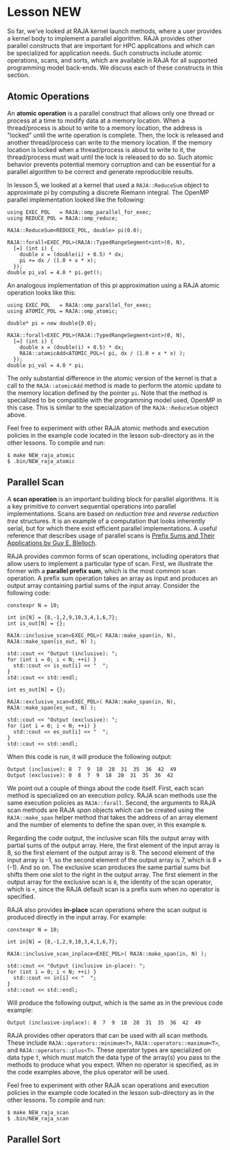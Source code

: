 # Lesson NEW

So far, we've looked at RAJA kernel launch methods, where a user provides a 
kernel body to implement a parallel algorithm. RAJA provides other parallel
constructs that are important for HPC applications and which can be specialized
for application needs. Such constructs include atomic operations, scans, and sorts,
which are available in RAJA for all supported programming model back-ends.
We discuss each of these constructs in this section.

## Atomic Operations

An **atomic operation** is a parallel construct that allows only one thread or
process at a time to modify data at a memory location. When a thread/process is 
about to write to a memory location, the address is "locked" until the write 
operation is complete. Then, the lock is released and another thread/process can
write to the memory location. If the memory location is locked when a thread/process
is about to write to it, the thread/process must wait until the lock is released
to do so. Such atomic behavior prevents potential memory corruption and can be 
essential for a parallel algorithm to be correct and generate reproducible results.

In lesson 5, we looked at a kernel that used a `RAJA::ReduceSum` object to 
approximate pi by computing a discrete Riemann integral. The OpenMP parallel
implementation looked like the following:

```
using EXEC_POL   = RAJA::omp_parallel_for_exec;
using REDUCE_POL = RAJA::omp_reduce; 

RAJA::ReduceSum<REDUCE_POL, double> pi(0.0);

RAJA::forall<EXEC_POL>(RAJA::TypedRangeSegment<int>(0, N),
  [=] (int i) {
    double x = (double(i) + 0.5) * dx;
    pi += dx / (1.0 + x * x);
  });
double pi_val = 4.0 * pi.get();
```

An analogous implementation of this pi approximation using a RAJA atomic operation
looks like this:

```
using EXEC_POL   = RAJA::omp_parallel_for_exec;
using ATOMIC_POL = RAJA::omp_atomic;

double* pi = new double{0.0};

RAJA::forall<EXEC_POL>(RAJA::TypedRangeSegment<int>(0, N),
  [=] (int i) {
    double x = (double(i) + 0.5) * dx;
    RAJA::atomicAdd<ATOMIC_POL>( pi, dx / (1.0 + x * x) );
  });
double pi_val = 4.0 * pi;
```

The only substantial difference in the atomic version of the kernel is that a
call to the `RAJA::atomicAdd` method is made to perform the atomic update to the
memory location defined by the pointer `pi`. Note that the method is specialized
to be compatible with the programming model used, OpenMP in this case. This is 
similar to the specialization of the `RAJA::ReduceSum` object above.

Feel free to experiment with other RAJA atomic methods and execution policies in the
example code located in the lesson sub-directory as in the other lessons. To
compile and run:

```
$ make NEW_raja_atomic
$ .bin/NEW_raja_atomic
```

## Parallel Scan

A **scan operation** is an important building block for parallel algorithms. It is
a key primitive to convert sequential operations into parallel implementations.
Scans are based on *reduction tree* and *reverse reduction tree* structures. It is
an example of a computation that looks inherently serial, but for which there exist
efficient parallel implementations. A useful reference that describes usage of
parallel scans is [Prefix Sums and Their Applications by Guy E. Blelloch](https://www.cs.cmu.edu/~guyb/papers/Ble93.pdf).

RAJA provides common forms of scan operations, including operators that allow users to implement a particular type of scan. First, we illustrate the former with a **parallel prefix sum**, which is the most common scan operation. A prefix sum operation takes
an array as input and produces an output array containing partial sums of the input
array. Consider the following code:

```
constexpr N = 10;

int in[N] = {8,-1,2,9,10,3,4,1,6,7};
int is_out[N] = {};

RAJA::inclusive_scan<EXEC_POL>( RAJA::make_span(in, N), RAJA::make_span(is_out, N) );

std::cout << "Output (inclusive): "; 
for (int i = 0; i < N; ++i) }
  std::cout << is_out[i] << "  ";
}
std::cout << std::endl;

int es_out[N] = {};

RAJA::exclusive_scan<EXEC_POL>( RAJA::make_span(in, N), RAJA::make_span(es_out, N) );

std::cout << "Output (exclusive): "; 
for (int i = 0; i < N; ++i) }
  std::cout << es_out[i] << "  ";
}
std::cout << std::endl;
```

When this code is run, it will produce the following output:
```
Output (inclusive): 8  7  9  18  28  31  35  36  42  49
Output (exclusive): 0  8  7  9  18  28  31  35  36  42
```

We point out a couple of things about the code itself. First, each scan method
is specialized on an execution policy. RAJA scan methods use the same execution
policies as `RAJA::forall`. Second, the arguments to RAJA scan methods are RAJA
*span* objects which can be created using the `RAJA::make_span` helper method that
takes the address of an array element and the number of elements to define the span
over, in this example `N`.

Regarding the code output, the inclusive scan fills the output array with partial
sums of the output array. Here, the first element of the input array is 8, so the
first element of the output array is 8. The second element of the input array is
-1, so the second element of the output array is 7, which is 8 + (-1). And so on.
The exclusive scan produces the same partial sums but shifts them one slot to the 
right in the output array. The first element in the output array for the exclusive
scan is `0`, the identity of the scan operator, which is `+`, since the RAJA default
scan is a prefix sum when no operator is specified.

RAJA also provides **in-place** scan operations where the scan output is produced
directly in the input array. For example:

```
constexpr N = 10;

int in[N] = {8,-1,2,9,10,3,4,1,6,7};

RAJA::inclusive_scan_inplace<EXEC_POL>( RAJA::make_span(in, N) );

std::cout << "Output (inclusive in-place): ";
for (int i = 0; i < N; ++i) }
  std::cout << in[i] << "  ";
}
std::cout << std::endl;
```

Will produce the following output, which is the same as in the previous code example:
```
Output (inclusive-inplace): 8  7  9  18  28  31  35  36  42  49
```

RAJA provides other operators that can be used with all scan methods. These include
`RAJA::operators::minimum<T>`, `RAJA::operators::maximum<T>`, and
`RAJA::operators::plus<T>`. These operator types are specialized on data type `T`,
which must match the data type of the array(s) you pass to the methods to produce
what you expect. When no operator is specified, as in the code examples above, the 
plus operator will be used.

Feel free to experiment with other RAJA scan operations and execution policies in the
example code located in the lesson sub-directory as in the other lessons. To
compile and run:

```
$ make NEW_raja_scan
$ .bin/NEW_raja_scan
```

## Parallel Sort
